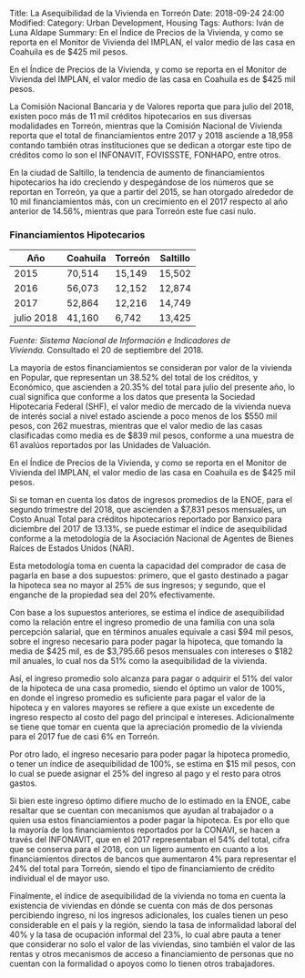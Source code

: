 Title: La Asequibilidad de la Vivienda en Torreón
Date: 2018-09-24 24:00
Modified: 
Category: Urban Development, Housing
Tags: 
Authors: Iván de Luna Aldape
Summary: En el Índice de Precios de la Vivienda, y como se reporta en el Monitor de Vivienda del IMPLAN, el valor medio de las casa en Coahuila es de $425 mil pesos.

En el Índice de Precios de la Vivienda, y como se reporta en el Monitor de Vivienda del IMPLAN, el valor medio de las casa en Coahuila es de $425 mil pesos.

La Comisión Nacional Bancaria y de Valores reporta que para julio del 2018, existen poco más de 11 mil créditos hipotecarios en sus diversas modalidades en Torreón, mientras que la Comisión Nacional de Vivienda reporta que el total de financiamientos entre 2017 y 2018 asciende a 18,958 contando también otras instituciones que se dedican a otorgar este tipo de créditos como lo son el INFONAVIT, FOVISSSTE, FONHAPO, entre otros.

En la ciudad de Saltillo, la tendencia de aumento de financiamientos hipotecarios ha ido creciendo y despegándose de los números que se reportan en Torreón, ya que a partir del 2015, se han otorgado alrededor de 10 mil financiamientos más, con un crecimiento en el 2017 respecto al año anterior de 14.56%, mientras que para Torreón este fue casi nulo.

### Financiamientos Hipotecarios

| Año | Coahuila | Torreón | Saltillo |
| --- | --- | --- | --- |
| 2015 | 70,514 | 15,149 | 15,502 |
| 2016 | 56,073 | 12,152 | 12,874 |
| 2017 | 52,864 | 12,216 | 14,749 |
| julio 2018 | 41,160 | 6,742 | 13,425 |

*Fuente: Sistema Nacional de Información e Indicadores de Vivienda.* Consultado el 20 de septiembre del 2018.

La mayoría de estos financiamientos se consideran por valor de la vivienda en Popular, que representan un 38.52% del total de los créditos, y Económico, que ascienden a 20.35% del total para julio del presente año, lo cual significa que conforme a los datos que presenta la Sociedad Hipotecaria Federal (SHF), el valor medio de mercado de la vivienda nueva de interés social a nivel estado asciende a poco menos de los $550 mil pesos, con 262 muestras, mientras que el valor medio de las casas clasificadas como media es de $839 mil pesos, conforme a una muestra de 61 avalúos reportados por las Unidades de Valuación.

En el Índice de Precios de la Vivienda, y como se reporta en el Monitor de Vivienda del IMPLAN, el valor medio de las casa en Coahuila es de $425 mil pesos.

Si se toman en cuenta los datos de ingresos promedios de la ENOE, para el segundo trimestre del 2018, que ascienden a $7,831 pesos mensuales, un Costo Anual Total para créditos hipotecarios reportado por Banxico para diciembre del 2017 de 13.13%, se puede estimar el índice de asequibilidad conforme a la metodología de la Asociación Nacional de Agentes de Bienes Raíces de Estados Unidos (NAR).

Esta metodología toma en cuenta la capacidad del comprador de casa de pagarla en base a dos supuestos: primero, que el gasto destinado a pagar la hipoteca sea no mayor al 25% de sus ingresos; y segundo, que el enganche de la propiedad sea del 20% efectivamente.

Con base a los supuestos anteriores, se estima el índice de asequibilidad como la relación entre el ingreso promedio de una familia con una sola percepción salarial, que en términos anuales equivale a casi $94 mil pesos, sobre el ingreso necesario para poder pagar la hipoteca, que tomando la media de $425 mil, es de $3,795.66 pesos mensuales con intereses o $182 mil anuales, lo cual nos da 51% como la asequibilidad de la vivienda.

Así, el ingreso promedio solo alcanza para pagar o adquirir el 51% del valor de la hipoteca de una casa promedio, siendo el óptimo un valor de 100%, en donde el ingreso promedio es suficiente para pagar el valor de la hipoteca y en valores mayores se refiere a que existe un excedente de ingreso respecto al costo del pago del principal e intereses. Adicionalmente se tiene que tomar en cuenta que la apreciación promedio de la vivienda para el 2017 fue de casi 6% en Torreón.

Por otro lado, el ingreso necesario para poder pagar la hipoteca promedio, o tener un índice de asequibilidad de 100%, se estima en $15 mil pesos, con lo cual se puede asignar el 25% del ingreso al pago y el resto para otros gastos.

Si bien este ingreso óptimo difiere mucho de lo estimado en la ENOE, cabe resaltar que se cuentan con mecanismos que ayudan al trabajador o a quien usa estos financiamientos a poder pagar la hipoteca. Es por ello que la mayoría de los financiamientos reportados por la CONAVI, se hacen a través del INFONAVIT, que en el 2017 representaban el 54% del total, cifra que se conserva para el 2018, con un ligero aumento en cuanto a los financiamientos directos de bancos que aumentaron 4% para representar el 24% del total para Torreón, siendo el tipo de financiamiento de crédito individual el de mayor uso.

Finalmente, el índice de asequibilidad de la vivienda no toma en cuenta la existencia de viviendas en dónde se cuenta con más de dos personas percibiendo ingreso, ni los ingresos adicionales, los cuales tienen un peso considerable en el país y la región, siendo la tasa de informalidad laboral del 40% y la tasa de ocupación informal del 23%, lo cual abre pauta a tener que considerar no solo el valor de las viviendas, sino también el valor de las rentas y otros mecanismos de acceso a financiamiento de personas que no cuentan con la formalidad o apoyos como lo tienen otros trabajadores.
